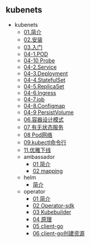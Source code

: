 ## kubenets
- kubenets
  - [01.简介](kubenets/01.简介.md)
  - [02.安装](kubenets/02.安装.md)
  - [03.入门](kubenets/03.入门.md)
  - [04-1.POD](kubenets/04-1.POD.md)
  - [04-10 Probe](kubenets/04-10%20Probe.md)
  - [04-2.Service](kubenets/04-2.Service.md)
  - [04-3.Deployment](kubenets/04-3.Deployment.md)
  - [04-4.StatefulSet](kubenets/04-4.StatefulSet.md)
  - [04-5.ReplicaSet](kubenets/04-5.ReplicaSet.md)
  - [04-6.Ingress](kubenets/04-6.Ingress.md)
  - [04-7.job](kubenets/04-7.job.md)
  - [04-8.Configmap](kubenets/04-8.Configmap.md)
  - [04-9 PersistVolume](kubenets/04-9%20PersistVolume.md)
  - [06.容器设计模式](kubenets/06.容器设计模式.md)
  - [07 有无状态服务](kubenets/07%20有无状态服务.md)
  - [08 Pod网络](kubenets/08%20Pod网络.md)
  - [09.kubectl命令行](kubenets/09.kubectl命令行.md)
  - [11.优雅下线](kubenets/11.优雅下线.md)
  - ambassador
    - [01 简介](kubenets/ambassador/01%20简介.md)
    - [02 mapping](kubenets/ambassador/02%20mapping.md)
  - helm
    - [简介](kubenets/helm/简介.md)
  - operator
    - [01 简介](kubenets/operator/01%20简介.md)
    - [02 Operator-sdk](kubenets/operator/02%20Operator-sdk.md)
    - [03 Kubebuilder](kubenets/operator/03%20Kubebuilder.md)
    - [04 原理](kubenets/operator/04%20原理.md)
    - [05 client-go](kubenets/operator/05%20client-go.md)
    - [06 client-go创建资源](kubenets/operator/06%20client-go创建资源.md)
